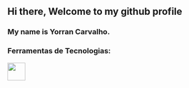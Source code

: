 ## Hi there, Welcome to my github profile
### My name is Yorran Carvalho.

### Ferramentas de Tecnologias:
<img src="https://cdn.jsdelivr.net/gh/devicons/devicon/icons/react/react-original.svg" width="40" height="40" />
          
          

<!--
**YorranCarvalho/YorranCarvalho** is a ✨ _special_ ✨ repository because its `README.md` (this file) appears on your GitHub profile.

Here are some ideas to get you started:

- 🔭 I’m currently working on ...
- 🌱 I’m currently learning ...
- 👯 I’m looking to collaborate on ...
- 🤔 I’m looking for help with ...
- 💬 Ask me about ...
- 📫 How to reach me: ...
- 😄 Pronouns: ...
- ⚡ Fun fact: ...
-->
